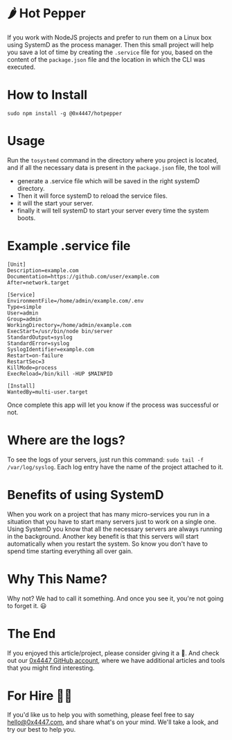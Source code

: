 # 🌶 Hot Pepper

If you work with NodeJS projects and prefer to run them on a Linux box using SystemD as the process manager. Then this small project will help you save a lot of time by creating the `.service` file for you, based on the content of the `package.json` file and the location in which the CLI was executed.

# How to Install

```
sudo npm install -g @0x4447/hotpepper
```

# Usage

Run the `tosystemd` command in the directory where you project is located, and if all the necessary data is present in the `package.json` file, the tool will

- generate a .service file which will be saved in the right systemD directory.
- Then it will force systemD to reload the service files.
- it will the start your server.
- finally it will tell systemD to start your server every time the system boots.

# Example .service file

```
[Unit]
Description=example.com
Documentation=https://github.com/user/example.com
After=network.target

[Service]
EnvironmentFile=/home/admin/example.com/.env
Type=simple
User=admin
Group=admin
WorkingDirectory=/home/admin/example.com
ExecStart=/usr/bin/node bin/server
StandardOutput=syslog
StandardError=syslog
SyslogIdentifier=example.com
Restart=on-failure
RestartSec=3
KillMode=process
ExecReload=/bin/kill -HUP $MAINPID

[Install]
WantedBy=multi-user.target
```

Once complete this app will let you know if the process was successful or not.

# Where are the logs?

To see the logs of your servers, just run this command: `sudo tail -f /var/log/syslog`. Each log entry have the name of the project attached to it.

# Benefits of using SystemD

When you work on a project that has many micro-services you run in a situation that you have to start many servers just to work on a single one. Using SystemD you know that all the necessary servers are always running in the background. Another key benefit is that this servers will start automatically when you restart the system. So know you don't have to spend time starting everything all over gain.

# Why This Name?

Why not? We had to call it something. And once you see it, you're not going to forget it. 😃

# The End

If you enjoyed this article/project, please consider giving it a 🌟. And check out our [0x4447 GitHub account](https://github.com/0x4447), where we have additional articles and tools that you might find interesting.

# For Hire 👨‍💻

If you'd like us to help you with something, please feel free to say hello@0x4447.com, and share what's on your mind. We'll take a look, and try our best to help you.
